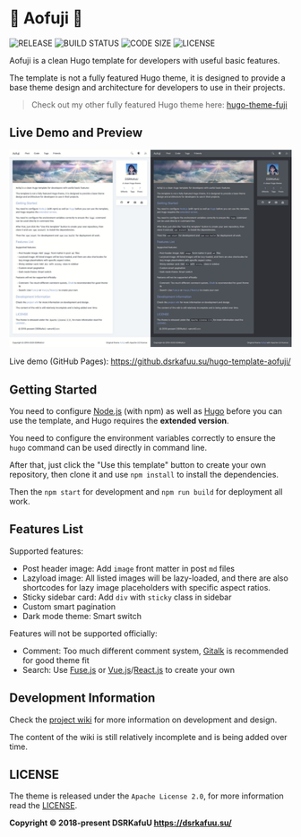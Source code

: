 # 🍥 Aofuji 🍥

![RELEASE](https://img.shields.io/github/v/release/dsrkafuu/hugo-template-aofuji?style=flat-square)
![BUILD STATUS](https://img.shields.io/github/workflow/status/dsrkafuu/hugo-template-aofuji/deploy?style=flat-square)
![CODE SIZE](https://img.shields.io/github/languages/code-size/dsrkafuu/hugo-template-aofuji?style=flat-square)
![LICENSE](https://img.shields.io/github/license/dsrkafuu/hugo-template-aofuji?style=flat-square)

Aofuji is a clean Hugo template for developers with useful basic features.

The template is not a fully featured Hugo theme, it is designed to provide a base theme design and architecture for developers to use in their projects.

> Check out my other fully featured Hugo theme here: [hugo-theme-fuji](https://github.com/dsrkafuu/hugo-theme-fuji)

## Live Demo and Preview

![PREVIEW](/screenshot.jpg)

Live demo (GitHub Pages): <https://github.dsrkafuu.su/hugo-template-aofuji/>

## Getting Started

You need to configure [Node.js](https://nodejs.org/) (with npm) as well as [Hugo](https://gohugo.io/) before you can use the template, and Hugo requires the **extended version**.

You need to configure the environment variables correctly to ensure the `hugo` command can be used directly in command line.

After that, just click the "Use this template" button to create your own repository, then clone it and use `npm install` to install the dependencies.

Then the `npm start` for development and `npm run build` for deployment all work.

## Features List

Supported features:

- Post header image: Add `image` front matter in post `md` files
- Lazyload image: All listed images will be lazy-loaded, and there are also shortcodes for lazy image placeholders with specific aspect ratios.
- Sticky sidebar card: Add `div` with `sticky` class in sidebar
- Custom smart pagination
- Dark mode theme: Smart switch

Features will not be supported officially:

- Comment: Too much different comment system, [Gitalk](https://github.com/gitalk/gitalk) is recommended for good theme fit
- Search: Use [Fuse.js](https://fusejs.io/) or [Vue.js](https://vuejs.org/)/[React.js](https://reactjs.org/) to create your own

## Development Information

Check the [project wiki](https://github.com/dsrkafuu/hugo-template-aofuji/wiki) for more information on development and design.

The content of the wiki is still relatively incomplete and is being added over time.

## LICENSE

The theme is released under the `Apache License 2.0`, for more information read the [LICENSE](https://github.com/dsrkafuu/hugo-template-aofuji/blob/master/LICENSE).

**Copyright © 2018-present DSRKafuU <https://dsrkafuu.su/>**

